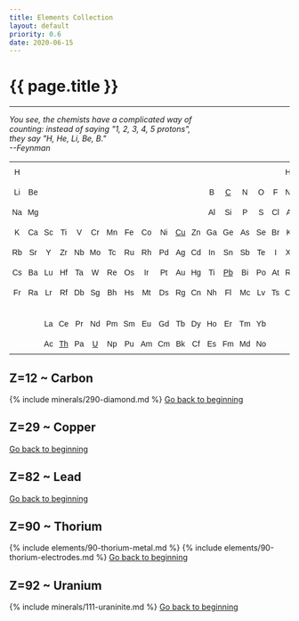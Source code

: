 ```yaml
---
title: Elements Collection
layout: default
priority: 0.6
date: 2020-06-15
---
```


{{ page.title }}
================
---

<div style="width:70%">
<em>You see, the chemists have a complicated way of counting: instead of saying "1,
2, 3, 4, 5 protons", they say "H, He, Li, Be, B."<br>--Feynman </em>
</div>

<center>
<style type="text/css">
.tg  {border-collapse:collapse;border-spacing:0;border:none;}
.tg td{font-family:Arial, sans-serif;font-size:14px;padding:10px 5px;border-style:solid;border-width:0px;overflow:hidden;word-break:normal;}
.tg th{font-family:Arial, sans-serif;font-size:14px;font-weight:normal;padding:10px 5px;border-style:solid;border-width:0px;overflow:hidden;word-break:normal;}
.tg .tg-wp8o{border-color:#000000;text-align:center;vertical-align:top}
.tg .tg-73oq{border-color:#000000;text-align:left;vertical-align:top}
</style>
<table class="tg" id="element_table">
  <tr>
    <td class="tg-wp8o">H</td>
    <td class="tg-wp8o"></td>
    <td class="tg-wp8o"></td>
    <td class="tg-wp8o"></td>
    <td class="tg-wp8o"></td>
    <td class="tg-wp8o"></td>
    <td class="tg-wp8o"></td>
    <td class="tg-wp8o"></td>
    <td class="tg-wp8o"></td>
    <td class="tg-wp8o"></td>
    <td class="tg-wp8o"></td>
    <td class="tg-wp8o"></td>
    <td class="tg-wp8o"></td>
    <td class="tg-wp8o"></td>
    <td class="tg-wp8o"></td>
    <td class="tg-wp8o"></td>
    <td class="tg-wp8o"></td>
    <td class="tg-wp8o">He</td>
  </tr>
  <tr>
    <td class="tg-wp8o">Li</td>
    <td class="tg-wp8o">Be</td>
    <td class="tg-wp8o"></td>
    <td class="tg-wp8o"></td>
    <td class="tg-wp8o"></td>
    <td class="tg-wp8o"></td>
    <td class="tg-wp8o"></td>
    <td class="tg-wp8o"></td>
    <td class="tg-wp8o"></td>
    <td class="tg-wp8o"></td>
    <td class="tg-wp8o"></td>
    <td class="tg-wp8o"></td>
    <td class="tg-wp8o">B</td>
    <td class="tg-wp8o"><a href="#12-carbon">C</a></td>
    <td class="tg-wp8o">N</td>
    <td class="tg-wp8o">O</td>
    <td class="tg-wp8o">F</td>
    <td class="tg-wp8o">Ne</td>
  </tr>
  <tr>
    <td class="tg-wp8o">Na</td>
    <td class="tg-wp8o">Mg</td>
    <td class="tg-wp8o"></td>
    <td class="tg-wp8o"></td>
    <td class="tg-wp8o"></td>
    <td class="tg-wp8o"></td>
    <td class="tg-wp8o"></td>
    <td class="tg-wp8o"></td>
    <td class="tg-wp8o"></td>
    <td class="tg-wp8o"></td>
    <td class="tg-wp8o"></td>
    <td class="tg-wp8o"></td>
    <td class="tg-wp8o">Al</td>
    <td class="tg-wp8o">Si</td>
    <td class="tg-wp8o">P</td>
    <td class="tg-wp8o">S</td>
    <td class="tg-wp8o">Cl</td>
    <td class="tg-wp8o">Ar</td>
  </tr>
  <tr>
    <td class="tg-wp8o">K</td>
    <td class="tg-wp8o">Ca</td>
    <td class="tg-wp8o">Sc</td>
    <td class="tg-wp8o">Ti</td>
    <td class="tg-wp8o">V</td>
    <td class="tg-wp8o">Cr</td>
    <td class="tg-wp8o">Mn</td>
    <td class="tg-wp8o">Fe</td>
    <td class="tg-wp8o">Co</td>
    <td class="tg-wp8o">Ni</td>
    <td class="tg-wp8o"><a href="#29-copper">Cu</a></td>
    <td class="tg-wp8o">Zn</td>
    <td class="tg-wp8o">Ga</td>
    <td class="tg-wp8o">Ge</td>
    <td class="tg-wp8o">As</td>
    <td class="tg-wp8o">Se</td>
    <td class="tg-wp8o">Br</td>
    <td class="tg-wp8o">Kr</td>
  </tr>
  <tr>
    <td class="tg-wp8o">Rb</td>
    <td class="tg-wp8o">Sr</td>
    <td class="tg-wp8o">Y</td>
    <td class="tg-wp8o">Zr</td>
    <td class="tg-wp8o">Nb</td>
    <td class="tg-wp8o">Mo</td>
    <td class="tg-wp8o">Tc</td>
    <td class="tg-wp8o">Ru</td>
    <td class="tg-wp8o">Rh</td>
    <td class="tg-wp8o">Pd</td>
    <td class="tg-wp8o">Ag</td>
    <td class="tg-wp8o">Cd</td>
    <td class="tg-wp8o">In</td>
    <td class="tg-wp8o">Sn</td>
    <td class="tg-wp8o">Sb</td>
    <td class="tg-wp8o">Te</td>
    <td class="tg-wp8o">I</td>
    <td class="tg-wp8o">Xe</td>
  </tr>
  <tr>
    <td class="tg-wp8o">Cs</td>
    <td class="tg-wp8o">Ba</td>
    <td class="tg-wp8o">Lu</td>
    <td class="tg-wp8o">Hf</td>
    <td class="tg-wp8o">Ta</td>
    <td class="tg-wp8o">W</td>
    <td class="tg-wp8o">Re</td>
    <td class="tg-wp8o">Os</td>
    <td class="tg-wp8o">Ir</td>
    <td class="tg-wp8o">Pt</td>
    <td class="tg-wp8o">Au</td>
    <td class="tg-wp8o">Hg</td>
    <td class="tg-wp8o">Ti</td>
    <td class="tg-wp8o"><a href="#82-lead">Pb</a></td>
    <td class="tg-wp8o">Bi</td>
    <td class="tg-wp8o">Po</td>
    <td class="tg-wp8o">At</td>
    <td class="tg-wp8o">Rn</td>
  </tr>
  <tr>
    <td class="tg-wp8o">Fr</td>
    <td class="tg-wp8o">Ra</td>
    <td class="tg-wp8o">Lr</td>
    <td class="tg-wp8o">Rf</td>
    <td class="tg-wp8o">Db</td>
    <td class="tg-wp8o">Sg</td>
    <td class="tg-wp8o">Bh</td>
    <td class="tg-wp8o">Hs</td>
    <td class="tg-wp8o">Mt</td>
    <td class="tg-wp8o">Ds</td>
    <td class="tg-wp8o">Rg</td>
    <td class="tg-wp8o">Cn</td>
    <td class="tg-wp8o">Nh</td>
    <td class="tg-wp8o">Fl</td>
    <td class="tg-wp8o">Mc</td>
    <td class="tg-wp8o">Lv</td>
    <td class="tg-wp8o">Ts</td>
    <td class="tg-wp8o">Og</td>
  </tr>
  <tr>
    <td class="tg-wp8o"></td>
    <td class="tg-wp8o"></td>
    <td class="tg-wp8o"></td>
    <td class="tg-wp8o"></td>
    <td class="tg-wp8o"></td>
    <td class="tg-wp8o"></td>
    <td class="tg-wp8o"></td>
    <td class="tg-wp8o"></td>
    <td class="tg-wp8o"></td>
    <td class="tg-wp8o"></td>
    <td class="tg-wp8o"></td>
    <td class="tg-wp8o"></td>
    <td class="tg-wp8o"></td>
    <td class="tg-wp8o"></td>
    <td class="tg-wp8o"></td>
    <td class="tg-wp8o"></td>
    <td class="tg-wp8o"></td>
    <td class="tg-wp8o"></td>
  </tr>
  <tr>
    <td class="tg-wp8o"></td>
    <td class="tg-wp8o"></td>
    <td class="tg-wp8o">La</td>
    <td class="tg-wp8o">Ce</td>
    <td class="tg-wp8o">Pr</td>
    <td class="tg-wp8o">Nd</td>
    <td class="tg-wp8o">Pm</td>
    <td class="tg-wp8o">Sm</td>
    <td class="tg-wp8o">Eu</td>
    <td class="tg-wp8o">Gd</td>
    <td class="tg-wp8o">Tb</td>
    <td class="tg-wp8o">Dy</td>
    <td class="tg-wp8o">Ho</td>
    <td class="tg-wp8o">Er</td>
    <td class="tg-wp8o">Tm</td>
    <td class="tg-wp8o">Yb</td>
    <td class="tg-wp8o"></td>
    <td class="tg-wp8o"></td>
  </tr>
  <tr>
    <td class="tg-wp8o"></td>
    <td class="tg-wp8o"></td>
    <td class="tg-wp8o">Ac</td>
    <td class="tg-wp8o"><a href="#90-thorium">Th</a></td>
    <td class="tg-wp8o">Pa</td>
    <td class="tg-wp8o"><a href="#92-uranium">U</a></td>
    <td class="tg-wp8o">Np</td>
    <td class="tg-wp8o">Pu</td>
    <td class="tg-wp8o">Am</td>
    <td class="tg-wp8o">Cm</td>
    <td class="tg-wp8o">Bk</td>
    <td class="tg-wp8o">Cf</td>
    <td class="tg-wp8o">Es</td>
    <td class="tg-wp8o">Fm</td>
    <td class="tg-wp8o">Md</td>
    <td class="tg-wp8o">No</td>
    <td class="tg-wp8o"></td>
    <td class="tg-wp8o"></td>
  </tr>
</table>

</center>


<h2 id="12-carbon">Z=12 ~ Carbon</h2>
{% include minerals/290-diamond.md %}
<a href="#element_table">Go back to beginning</a>

<h2 id="29-copper">Z=29 ~ Copper</h2>
<a href="#element_table">Go back to beginning</a>

<h2 id="82-lead">Z=82 ~ Lead</h2>
<a href="#element_table">Go back to beginning</a>

<h2 id="90-thorium">Z=90 ~ Thorium</h2>
{% include elements/90-thorium-metal.md %}
{% include elements/90-thorium-electrodes.md %}
<a href="#element_table">Go back to beginning</a>

<h2 id="92-uranium">Z=92 ~ Uranium</h2>
{% include minerals/111-uraninite.md %}
<a href="#element_table">Go back to beginning</a>

